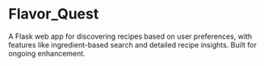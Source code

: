 # Flavor_Quest
A Flask web app for discovering recipes based on user preferences, with features like ingredient-based search and detailed recipe insights. Built for ongoing enhancement.

